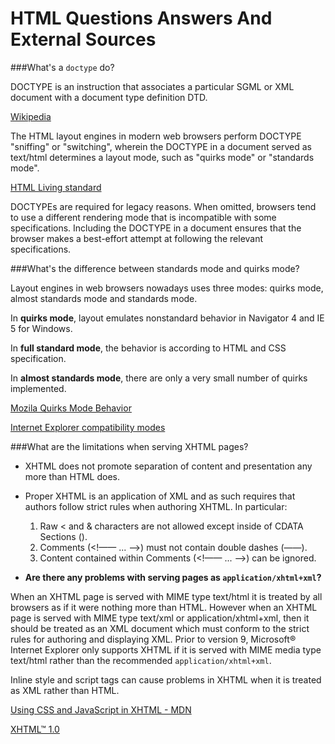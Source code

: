 # HTML Questions Answers And External Sources

###<a name='q1'>What's a `doctype` do? </a>
    
DOCTYPE is an instruction that associates a particular SGML or XML document with a document type definition DTD.

[Wikipedia](http://en.wikipedia.org/wiki/Document_type_declaration)

The HTML layout engines in modern web browsers perform DOCTYPE "sniffing" or "switching", wherein the DOCTYPE in a document served as text/html determines a layout mode, such as "quirks mode" or "standards mode".

[HTML Living standard](http://www.whatwg.org/specs/web-apps/current-work/multipage/syntax.html#the-doctype)

DOCTYPEs are required for legacy reasons. When omitted, browsers tend to use a different rendering mode that is incompatible with some specifications. Including the DOCTYPE in a document ensures that the browser makes a best-effort attempt at following the relevant specifications.


###<a name ='q2'>What's the difference between standards mode and quirks mode?</a>

Layout engines in web browsers nowadays uses three modes: quirks mode, almost standards mode and standards mode.

In **quirks mode**, layout emulates nonstandard behavior in Navigator 4 and IE 5 for Windows. 

In **full standard mode**, the behavior is according to HTML and CSS specification.

In **almost standards mode**, there are only a very small number of quirks implemented.
    
[Mozila Quirks Mode Behavior](https://developer.mozilla.org/en-US/docs/Mozilla_Quirks_Mode_Behavior)

[Internet Explorer compatibility modes](http://goo.gl/aJpR2X)
 
  
###<a name ='q3'>What are the limitations when serving XHTML pages?</a>

* XHTML does not promote separation of content and presentation any more than HTML does.

* Proper XHTML is an application of XML and as such requires that authors follow strict rules when authoring XHTML. In particular:
    1. Raw < and & characters are not allowed except inside of CDATA Sections (<![CDATA[ ... ]]>).
    1. Comments (<!—— ... ——>) must not contain double dashes (——).
    1. Content contained within Comments (<!—— ... ——>) can be ignored.
    
* __Are there any problems with serving pages as `application/xhtml+xml`?__


When an XHTML page is served with MIME type text/html it is treated by all browsers as if it were nothing more than HTML. 
However when an XHTML page is served with MIME type text/xml or application/xhtml+xml,
then it should be treated as an XML document which must conform to the strict rules for authoring and displaying XML.
Prior to version 9, Microsoft® Internet Explorer only supports XHTML if 
it is served with MIME media type text/html rather than the recommended `application/xhtml+xml`.

Inline style and script tags can cause problems in XHTML when it is treated as XML rather than HTML.
             
[Using CSS and JavaScript in XHTML - MDN](http://goo.gl/ApM59d)

[XHTML™ 1.0](http://www.w3.org/TR/xhtml1/)